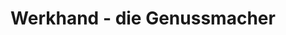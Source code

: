 ---
title: "Werkhand - die Genussmacher"
url: /bielefeld/werkhand-die-genussmacher/
shop: Feinkost
---